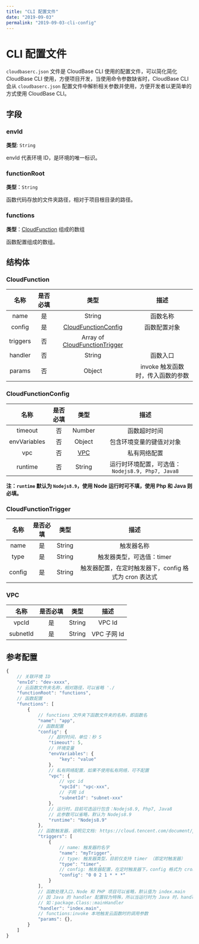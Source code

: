 ```yaml
---
title: "CLI 配置文件"
date: "2019-09-03"
permalink: "2019-09-03-cli-config"
---
```


# CLI 配置文件

`cloudbaserc.json` 文件是 CloudBase CLI 使用的配置文件，可以简化简化 CloudBase CLI 使用，方便项目开发，当使用命令参数缺省时，CloudBase CLI 会从 `cloudbaserc.json` 配置文件中解析相关参数并使用，方便开发者以更简单的方式使用 CloudBase CLI。

## 字段

### envId

**类型**: `String`

envId 代表环境 ID，是环境的唯一标识。

### functionRoot

**类型**：`String`

函数代码存放的文件夹路径，相对于项目根目录的路径。

### functions

**类型**：[CloudFunction](#cloudfunction) 组成的数组

函数配置组成的数组。

## 结构体

### CloudFunction

|   名称   | 是否必填 |                          类型                          |               描述                |
| :------: | :------: | :----------------------------------------------------: | :-------------------------------: |
|   name   |    是    |                         String                         |             函数名称              |
|  config  |    是    |      [CloudFunctionConfig](#cloudfunctionconfig)       |           函数配置对象            |
| triggers |    否    | Array of [CloudFunctionTrigger](#cloudfunctiontrigger) |                                   |
| handler  |    否    |                         String                         |             函数入口              |
|  params  |    否    |                         Object                         | invoke 触发函数时，传入函数的参数 |

### CloudFunctionConfig

|     名称     | 是否必填 |    类型     |                       描述                        |
| :----------: | :------: | :---------: | :-----------------------------------------------: |
|   timeout    |    否    |   Number    |                   函数超时时间                    |
| envVariables |    否    |   Object    |             包含环境变量的键值对对象              |
|     vpc      |    否    | [VPC](#vpc) |                   私有网络配置                    |
|   runtime    |    否    |   String    | 运行时环境配置，可选值： `Nodejs8.9, Php7, Java8` |

**注：`runtime` 默认为 `Nodejs8.9`，使用 Node 运行时可不填，使用 Php 和 Java 则必填。**

### CloudFunctionTrigger

|  名称  | 是否必填 |  类型  |                         描述                          |
| :----: | :------: | :----: | :---------------------------------------------------: |
|  name  |    是    | String |                      触发器名称                       |
|  type  |    是    | String |               触发器类型，可选值：timer               |
| config |    是    | String | 触发器配置，在定时触发器下，config 格式为 cron 表达式 |

### VPC

|   名称   | 是否必填 |  类型  |    描述     |
| :------: | :------: | :----: | :---------: |
|  vpcId   |    是    | String |   VPC Id    |
| subnetId |    是    | String | VPC 子网 Id |

## 参考配置

```js
{
    // 关联环境 ID
    "envId": "dev-xxxx",
    // 云函数文件夹名称，相对路径，可以省略 './
    "functionRoot": "functions",
    // 函数配置
    "functions": [
        {
            // functions 文件夹下函数文件夹的名称，即函数名
            "name": "app",
            // 函数配置
            "config": {
                // 超时时间，单位：秒 S
                "timeout": 5,
                // 环境变量
                "envVariables": {
                    "key": "value"
                },
                // 私有网络配置，如果不使用私有网络，可不配置
                "vpc": {
                    // vpc id
                    "vpcId": "vpc-xxx",
                    // 子网 id
                    "subnetId": "subnet-xxx"
                },
                // 运行时，目前可选运行包含：Nodejs8.9, Php7, Java8
                // 此参数可以省略，默认为 Nodejs8.9
                "runtime": "Nodejs8.9"
            },
            // 函数触发器，说明见文档: https://cloud.tencent.com/document/product/876/32314
            "triggers": [
                {
                    // name: 触发器的名字
                    "name": "myTrigger",
                    // type: 触发器类型，目前仅支持 timer （即定时触发器）
                    "type": "timer",
                    // config: 触发器配置，在定时触发器下，config 格式为 cron 表达式
                    "config": "0 0 2 1 * * *"
                }
            ],
            // 函数处理入口，Node 和 PHP 项目可以省略，默认值为 index.main
            // 因 Java 的 handler 配置较为特殊，所以当运行时为 Java 时，handler 不能省略
            // 如：package.Class::mainHandler
            "handler": "index.main",
            // functions:invoke 本地触发云函数时的调用参数
            "params": {},
        }
    ]
}
```
